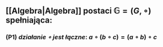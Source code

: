## [[Algebra|Algebra]] postaci $\mathbb{G} = (G, \circ)$ spełniająca:
### (P1) *działanie $\circ$ jest łączne*: $a \circ  (b \circ c) = (a \circ b)  \circ c$ 
